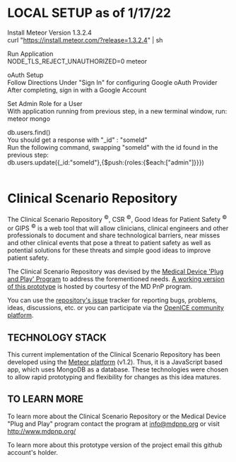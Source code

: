LOCAL SETUP as of 1/17/22
=========================
Install Meteor Version 1.3.2.4<br>
curl "https://install.meteor.com/?release=1.3.2.4" | sh

Run Application<br>
NODE_TLS_REJECT_UNAUTHORIZED=0 meteor

oAuth Setup<br>
Follow Directions Under "Sign In" for configuring Google oAuth Provider<br>
After completing, sign in with a Google Account<br>

Set Admin Role for a User<br>
With application running from previous step, in a new terminal window, run:<br>
meteor mongo<br>

db.users.find()<br>
You should get a response with "_id" : "someId" <br>
Run the following command, swapping "someId" with the id found in the previous step:<br>
db.users.update({_id:"someId"},{$push:{roles:{$each:["admin"]}}})
<br><br>

Clinical Scenario Repository
============================

The Clinical Scenario Repository <sup>©</sup>, CSR <sup>©</sup>, Good Ideas for Patient Safety <sup>©</sup> or GIPS <sup>©</sup> is a web tool that will allow clinicians, clinical engineers and other professionals to document and share technological barriers, near misses and other clinical events that pose a threat to patient safety as well as potential solutions for these threats and simple good ideas to improve patient safety.

The Clinical Scenario Repository was devised by the [Medical Device 'Plug and Play' Program][1] to address the forementioned needs. [A working version of this prototype][5] is hosted by courtesy of the MD PnP program.

You can use the [repository's issue][3] tracker for reporting bugs, problems, ideas, discussions, etc. or you can participate via the [OpenICE community platform][4].



TECHNOLOGY STACK
----------------

This current implementation of the Clinical Scenario Repository has been developed using the [Meteor platform][2] (v1.2). Thus, it is a JavaScript based app, which uses MongoDB as a database. These technologies were chosen to allow rapid prototyping and flexibility for changes as this idea matures.


TO LEARN MORE
-------------

To learn more about the Clinical Scenario Repository or the Medical Device "Plug and Play" program contact the program at info@mdpnp.org or visit http://www.mdpnp.org/

To learn more about this prototype version of the project email this github account's holder. 

[1]: www.mdpnp.org
[2]: https://www.meteor.com/
[3]: https://github.com/diego2013/CSR_Meteor/issues
[4]: http://community.openice.info/forum/46788-gips-support/
[5]: https://csr.openice.info/

